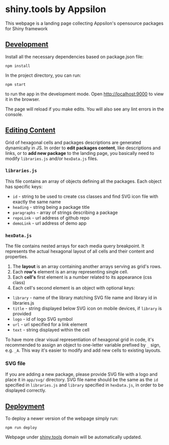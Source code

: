 # shiny.tools by Appsilon

This webpage is a landing page collecting Appsilon's opensource packages for Shiny framework


## <u>Development</u>

Install all the necessary dependencies based on package.json file:
```
npm install
```
In the project directory, you can run:
```
npm start
```
to run the app in the development mode.
Open [http://localhost:9000](http://localhost:9000) to view it in the browser.

The page will reload if you make edits. You will also see any lint errors in the console.


## <u>Editing Content</u>

Grid of hexagonal cells and packages descriptions are generated dynamically in JS. In order to **edit packages content**, like descriptions and links, or to **add new package** to the landing page, you basically need to modify `libraries.js` and/or `hexData.js` files.

### `libraries.js`

This file contains an array of objects defining all the packages. Each object has specific keys:
- `id` - string to be used to create css classes and find SVG icon file with exactly the same name
- `heading` - string being a package title
- `paragraphs` - array of strings describing a package
- `repoLink` - url address of github repo
- `demoLink` - url address of demo app


### `hexData.js`

The file contains nested arrays for each media query breakpoint. It represents the actual hexagonal layout of all cells and their content and properties.
1. The **layout** is an array containing another arrays serving as grid's rows.
2. Each **row's** element is an array representing single cell.
3. Each **cell's** first element is a number related to its appearance (css class)
4. Each cell's second element is an object with optional keys:

- `library` - name of the library matching SVG file name and library id in libraries.js
- `title` - string displayed below SVG icon on mobile devices, if `library` is provided
- `logo` - id of logo SVG symbol
- `url` - url specified for a link element
- `text` - string displayed within the cell

To have more clear visual representiation of hexagonal grid in code, it's recommended to assign an object to one-letter variable prefixed by `_` sign, e.g. `_A`. This way it's easier to modify and add new cells to existing layouts.

### SVG file

If you are adding a new package, please provide SVG file with a logo and place it in `app/svg/` directory. SVG file name should be the same as the `id` specified in `libraries.js` and `library` specified in `hexData.js`, in order to be displayed correctly. 

## <u>Deployment</u>
To deploy a newer version of the webpage simply run:
```
npm run deploy
```
Webpage under [shiny.tools](https://shiny.tools/) domain will be automatically updated.